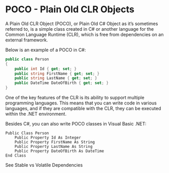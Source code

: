# POCO - Plain Old CLR Objects

A Plain Old CLR Object (POCO), or Plain Old C# Object as it’s sometimes 
referred to, is a simple class created in C# or another language for the 
Common Language Runtime (CLR), which is free from dependencies on an 
external framework.

Below is an example of a POCO in C#:

```C#
public class Person
{
    public int Id { get; set; }
    public string FirstName { get; set; }
    public string LastName { get; set; }
    public DateTime DateOfBirth { get; set; }
}
```

One of the key features of the CLR is its ability to support multiple
programming languages. This means that you can write code in various
languages, and if they are compatible with the CLR, they can be executed
within the .NET environment.

Besides C#, you can also write POCO classes in Visual Basic .NET:

```vb.net
Public Class Person
    Public Property Id As Integer
    Public Property FirstName As String
    Public Property LastName As String
    Public Property DateOfBirth As DateTime
End Class
```

See Stable vs Volatile Dependencies
